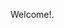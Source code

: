 [//]: # (# this_is_your_assesment)

Welcome!.

[//]: # (## Getting Started)

[//]: # (This project is a starting point for a Flutter application.)

[//]: # ()
[//]: # (A few resources to get you started if this is your first Flutter project:)

[//]: # (- [Lab: Write your first Flutter app]&#40;https://docs.flutter.dev/get-started/codelab&#41;)

[//]: # (- [Cookbook: Useful Flutter samples]&#40;https://docs.flutter.dev/cookbook&#41;)

[//]: # (For help getting started with Flutter development, view the)

[//]: # ([online documentation]&#40;https://docs.flutter.dev/&#41;, which offers tutorials,)

[//]: # (samples, guidance on mobile development, and a full API reference.)
